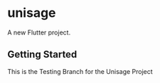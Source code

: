 # unisage

A new Flutter project.

## Getting Started

This is the Testing Branch for the Unisage Project
